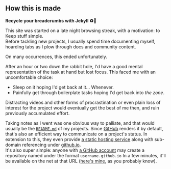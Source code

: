 ## How this is made
__Recycle your breadcrumbs with Jekyll :recycle::bread:__

This site was started on a late night browsing streak, with a motivation: to Keep stuff simple.  
Before tackling new projects, I usually spend time documenting myself, hoarding tabs as I plow through docs and community content.  

On many occurrences, this ended unfortunately.

After an hour or two down the rabbit hole, I'd have a good mental representation of the task at hand but lost focus. This faced me with an uncomfortable choice:  
- Sleep on it hoping I'd get back at it... Whenever.
- Painfully get through boilerplate tasks hoping I'd get back into _the zone_.

Distracting videos and other forms of procrastination or even plain loss of interest for the project would eventually get the best of me then, and ruin previously accumulated effort.

Taking notes as I went was one obvious way to palliate, and that would usually be the [`README.md`][project home] of my projects. Since [GitHub](https://github.com/) renders it by default, that's also an efficient way to communicate on a project's status. In extension to this, they even provide [a static hosting service][gh-pages] along with sub-domain referencing under [github.io][gh-pages].  
It's also super simple: anyone with [a GitHub account](https://github.com/join) may create a repository named under the format `username.github.io` In a few minutes, it'll be available on the net at that URL ([here's mine](https://ubarbaxor.github.io), as you probably know).

[project home]: https://github.com/ubarbaxor/ubarbaxor.github.io
[gh-pages]: https://pages.github.com/
